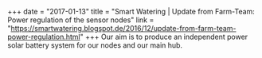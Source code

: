 +++
date = "2017-01-13"
title = "Smart Watering | Update from Farm-Team: Power regulation of the sensor nodes"
link = "https://smartwatering.blogspot.de/2016/12/update-from-farm-team-power-regulation.html"
+++
Our aim is to produce an independent power solar battery system for our nodes and our main hub.